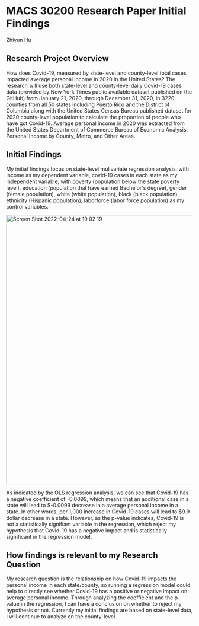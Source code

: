 # MACS 30200 Research Paper Initial Findings
Zhiyun Hu

## Research Project Overview

How does Covid-19, measured by state-level and county-level total cases, impacted average personal income in 2020 in the United States? 
The research will use both state-level and county-level daily Covid-19 cases data 
(provided by New York Times public available dataset published on the GitHub) from January 21, 2020, 
through December 31, 2020, in 3220 counties from all 50 
states including Puerto Rico and the District of Columbia along 
with the United States Census Bureau published dataset for 2020 county-level 
population to calculate the proportion of people who have got Covid-19. 
Average personal income in 2020 was extracted from the United States 
Department of Commerce Bureau of Economic Analysis, Personal Income 
by County, Metro, and Other Areas.

## Initial Findings
My initial findings focus on state-level mulivariate regression analysis, with income as my dependent variable, covid-19 cases in each state as my
independent variable, with poverty (population below the state poverty level), education (population that have earned Bachelor's degree), gender
(female population), white (white population), black (black population), ethnicity (Hispanic population), laborforce (labor force population) as 
my control variables. 

<img width="727" alt="Screen Shot 2022-04-24 at 19 02 19" src="https://user-images.githubusercontent.com/89923088/165002433-d5140e34-f21a-43be-9575-0b2966c6283c.png">

As indicated by the OLS regression analysis, we can see that Covid-19 has a negative coefficient of -0.0099, which means that an additional case in 
a state will lead to $-0.0099 decrease in a average personal income in a state. In other words, per 1,000 increase in Covid-19 cases 
will lead to $9.9 dollar decrease in a state. However, as the p-value indicates, Covid-19 is not a statistically signifiant variable in the regression,
which reject my hypothesis that Covid-19 has a negative impact and is statistically significant in the regression model. 

## How findings is relevant to my Research Question

My research question is the relationship on how Covid-19 impacts the personal income in each state/county, so running a regression model could help
to directly see whether Covid-19 has a positive or negative impact on average personal income. Through analyzing the coefficient and the p-value in the
regression, I can have a conclusion on whether to reject my hypothesis or not. Currently my initial findings are based on state-level data, I will continue
to analyze on the county-level. 


